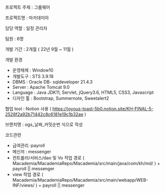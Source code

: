 프로젝트 주제 : 그룹웨어

프로젝트명 : 마카데미아

담당 역할 : 일정 관리자

팀원 : 6명

개발 기간 : 2개월 ( 22년 9월 ~ 11월 )

개발 환경
- 운영체제 : Window10
- 개발도구 : STS 3.9.18
- DBMS : Oracle DB- sqldeveloper 21.4.3
- Server : Apache Tomcat 9.0
- Language : Java JDK11, Servlet,  jQuery3.6, HTML5, CSS3, Javascript
- 디자인 툴 : Bootstrap, Summernote, Sweetalert2

협업 tool : Notion 사용 ( https://joyous-toast-5b0.notion.site/KH-FINAL-5-2528f2a92b71442c8c6181e19c1b32ae )

브랜치명 : ogs_날짜_커밋순번 식으로 작성

코드관련

- 급여관리 :payroll
- 메신저 : messenger
- 컨트롤러/서비스/dao 및 Vo 작업 경로 ( Macademia/MacademiaRepo/Macademia/src/main/java/com/kh/md/ ) + payroll || messenger
- view 작업 경로 ( Macademia/MacademiaRepo/Macademia/src/main/webapp/WEB-INF/views/ ) + payroll || messenger
